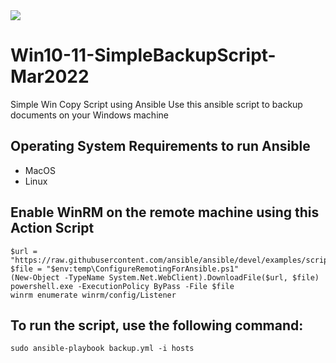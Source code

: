 <img src=https://www.gamerevolution.com/assets/uploads/2021/07/Windows-11-downgrade-to-Windows-10-1280x720.png >

# Win10-11-SimpleBackupScript-Mar2022
Simple Win Copy Script using Ansible
Use this ansible script to backup documents on your Windows machine

## Operating System Requirements to run Ansible
- MacOS
- Linux

## Enable WinRM on the remote machine using this Action Script
```
$url = "https://raw.githubusercontent.com/ansible/ansible/devel/examples/scripts/ConfigureRemotingForAnsible.ps1"
$file = "$env:temp\ConfigureRemotingForAnsible.ps1"
(New-Object -TypeName System.Net.WebClient).DownloadFile($url, $file)
powershell.exe -ExecutionPolicy ByPass -File $file
winrm enumerate winrm/config/Listener
```
## To run the script, use the following command:
```
sudo ansible-playbook backup.yml -i hosts
```



